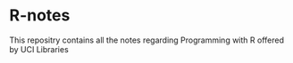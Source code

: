 # R-notes
This repositry contains all the notes regarding Programming with R offered by UCI Libraries

